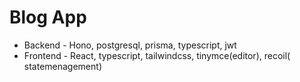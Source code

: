 # Blog App

- Backend - Hono, postgresql, prisma, typescript, jwt
- Frontend - React, typescript, tailwindcss, tinymce(editor), recoil( statemenagement)
